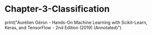 # Chapter-3-Classification
print("Aurélien Géron - Hands-On Machine Learning with Scikit-Learn, Keras, and TensorFlow - 2nd Edition (2019) (Annotated)")

